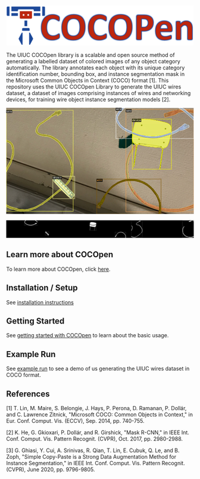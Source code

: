 <p align="center">
  <img src=.github/images/logo.png title="COCOpen Logo">
</p>

The UIUC COCOpen library is a scalable and open source method of generating a labelled dataset of colored images of any object category automatically. The library annotates each object with its unique category identification number, bounding box, and instance segmentation mask in the Microsoft Common Objects in Context (COCO) format [1]. This repository uses the UIUC COCOpen Library to generate the UIUC wires dataset, a dataset of images comprising instances of wires and networking devices, for training wire object instance segmentation models [2].

<p align="center">
  <img src=demo/visualization/0.png width="1000" title="Visualization of COCOpen Automatic Instance Segmentation">
</p>

<p align="center">
  <img src=demo/masks/0.png width="1000" title="Visualization of COCOpen Object Instance Masks">
</p>

## **Learn more about COCOpen**
To learn more about COCOpen, click [here](.github/LEARN_MORE.md).

## **Installation / Setup**
See [installation instructions](.github/docs/INSTALLATION.md)

## **Getting Started**
See [getting started with COCOpen](.github/docs/GETTING_STARTED.md) to learn about the basic usage.

## **Example Run**
See [example run](.github/docs/EXAMPLE_RUN.md) to see a demo of us generating the UIUC wires dataset in COCO format.

## References
<a id="1">[1]</a> 
T. Lin, M. Maire, S. Belongie, J. Hays, P. Perona, D. Ramanan, P. Dollár, and C. Lawrence Zitnick, "Microsoft COCO: Common Objects in Context," in Eur. Conf. Comput. Vis. (ECCV), Sep. 2014, pp. 740-755.

<a id="2">[2]</a> 
K. He, G. Gkioxari, P. Dollár, and R. Girshick, "Mask R-CNN," in IEEE Int. Conf. Comput. Vis. Pattern Recognit. (CVPR), Oct. 2017, pp. 2980-2988.

<a id="3">[3]</a> 
G. Ghiasi, Y. Cui, A. Srinivas, R. Qian, T. Lin, E. Cubuk, Q. Le, and B. Zoph, "Simple Copy-Paste is a Strong Data Augmentation Method for Instance Segmentation," in IEEE Int. Conf. Comput. Vis. Pattern Recognit. (CVPR), June 2020, pp. 9796-9805.
